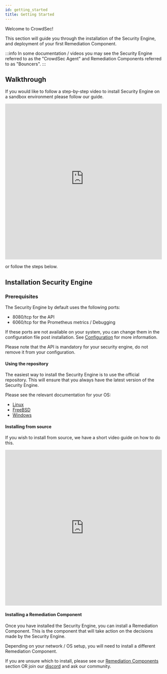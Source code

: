```yaml
---
id: getting_started
title: Getting Started
---
```


Welcome to CrowdSec!

This section will guide you through the installation of the Security Engine, and deployment of your first Remediation Component.

:::info
In some documentation / videos you may see the Security Engine referred to as the "CrowdSec Agent" and Remediation Components referred to as "Bouncers".
:::

## Walkthrough

If you would like to follow a step-by-step video to install Security Engine on a sandbox environment please follow our guide.

<iframe width="100%" height="500" src="https://www.youtube-nocookie.com/embed/yxbimVtd2nw?controls=1" title="YouTube video player" frameborder="0" allow="accelerometer; autoplay; clipboard-write; encrypted-media; gyroscope; picture-in-picture; web-share" allowfullscreen></iframe>

or follow the steps below.

## Installation Security Engine

### Prerequisites

The Security Engine by default uses the following ports:
  - 8080/tcp for the API
  - 6060/tcp for the Prometheus metrics / Debugging

If these ports are not available on your system, you can change them in the configuration file post installation. See [Configuration](/docs/configuration.md) for more information.

Please note that the API is mandatory for your security engine, do not remove it from your configuration.

#### Using the repository

The easiest way to install  the Security Engine is to use the official repository. This will ensure that you always have the latest version of the Security Engine.

Please see the relevant documentation for your OS:
- [Linux](/getting_started/install.mdx)
- [FreeBSD](/getting_started/install_freebsd.md)
- [Windows](/getting_started/getting_started_on_windows.md)

#### Installing from source

If you wish to install from source, we have a short video guide on how to do this.

<iframe width="100%" height="500" src="https://www.youtube.com/embed/-1xxkwQyI2M" title="YouTube video player" frameborder="0" allow="accelerometer; autoplay; clipboard-write; encrypted-media; gyroscope; picture-in-picture; web-share" allowfullscreen></iframe>

#### Installing a Remediation Component

Once you have installed the Security Engine, you can install a Remediation Component. This is the component that will take action on the decisions made by the Security Engine.

Depending on your network / OS setup, you will need to install a different Remediation Component.

If you are unsure which to install, please see our [Remediation Components](/bouncers/intro.md) section OR join our [discord](https://discord.gg/crowdsec) and ask our community.

